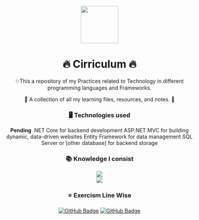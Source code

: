 <!--<img src="https://opensource.com/sites/default/files/lead-images/github-universe.jpg">-->


<div align="center">

<img width="100px" src="https://skillicons.dev/icons?i=github" /><br>

  <div class="header">
    <h1>🔥 Cirriculum 🔥</h1>
    ✨This a repository of my Practices related to Technology in different programming languages and Frameworks.
  </div>

  <p>🤝 A collection of all my learning files, resources, and notes. 🚀</p>
    

  <h3>🖥️ Technologies used</h3>
<a align="center"><strong>Pending</strong>
.NET Core for backend development
ASP.NET MVC for building dynamic, data-driven websites
Entity Framework for data management
SQL Server or [other database] for backend storage
</a>


<h3 align="center">📚 Knowledge I consist </h3>

<div align="center">
    <img src="https://skillicons.dev/icons?i=html,css,javascript,bootstrap,figma" /><br>
    <img src="https://skillicons.dev/icons?i=python,mysql,dotnet,cpp,cs" /><br>
</div>


<div>
  <p>
    
  </p>
</div>

</div>
<div align="center" class="badge">

  <h3>⭐️ Exercism Line Wise</h3>
  
   <a href="https://curriculum-masterjudah.netlify.app/" target="_blank">
     <img src="https://img.shields.io/badge/Html/Css-Youtube-%23EF0107?style=for-the-badge&logo=youtube&logoColor=%23ffffff" alt="GitHub Badge"></a>
  <a href="https://webdev-masterjudah.netlify.app/" target="_blank">
     <img src="https://img.shields.io/badge/Bootstrap-WebDev-%23007FFF?style=for-the-badge&logo=bootstrap&logoColor=%23ffffff" alt="GitHub Badge">
   </a>
</div>

